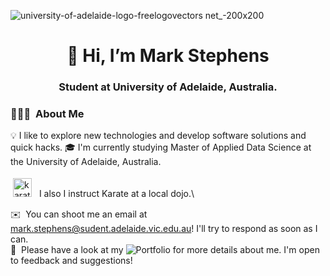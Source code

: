 ![university-of-adelaide-logo-freelogovectors net_-200x200](https://user-images.githubusercontent.com/90998903/229693112-909d3fd9-6279-4e2e-8c39-a2fc10988f0d.png)
<h1 align="center"> 👋 Hi, I’m Mark Stephens</h1>
<h3 align="center">Student at University of Adelaide, Australia.</h3> 

### 👨🏻‍💻 &nbsp;About Me

💡 I like to explore new technologies and develop software solutions and quick hacks.
🎓 I'm currently studying Master of Applied Data Science at the University of Adelaide, Australia.
<p align="left">
	<img title="karate" alt="karate" src="https://user-images.githubusercontent.com/90998903/229693125-e6bc23cf-9f2a-4a39-b4f3-51b448e690f2.png" width="30" height="30" style="vertical-align:down; margin:4px"/>  &nbsp;I also I instruct Karate at a local dojo.\
 

✉️ &nbsp;You can shoot me an email at mark.stephens@sudent.adelaide.vic.edu.au! I'll try to respond as soon as I can.\
📄 &nbsp;Please have a look at my ![Portfolio](https://sites.google.com/view/markstephens-datascience/data-science-projects) for more details about me. I'm open to feedback and suggestions!
<!---
MarkStephens060482/MarkStephens060482 is a ✨ special ✨ repository because its `README.md` (this file) appears on your GitHub profile.
You can click the Preview link to take a look at your changes.
--->


